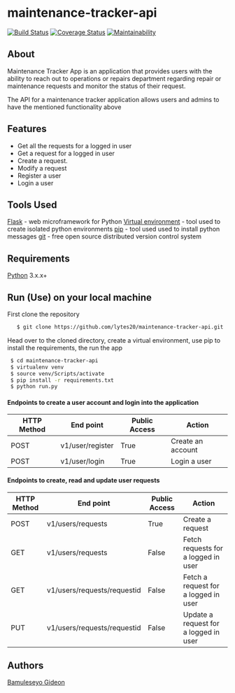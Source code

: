 # maintenance-tracker-api
[![Build Status](https://travis-ci.org/lytes20/maintenance-tracker-api.svg?branch=master)](https://travis-ci.org/lytes20/maintenance-tracker-api)
[![Coverage Status](https://coveralls.io/repos/github/lytes20/maintenance-tracker-api/badge.svg)](https://coveralls.io/github/lytes20/maintenance-tracker-api)
[![Maintainability](https://api.codeclimate.com/v1/badges/017a6ef86505f7dc755a/maintainability)](https://codeclimate.com/github/lytes20/maintenance-tracker-api/maintainability)

## About
Maintenance Tracker App is an application that provides users with the ability to reach out to operations or repairs department regarding repair or maintenance requests and monitor the status of their request.

The API for a maintenance tracker application allows users and admins to have the mentioned functionality above
## Features
- Get all the requests for a logged in user
- Get a request for a logged in user
- Create a request.
- Modify a request
- Register a user
- Login a user
## Tools Used
[Flask](http://flask.pocoo.org/) - web microframework for Python
[Virtual environment](https://virtualenv.pypa.io/en/stable/) - tool used to create isolated python environments
[pip](https://pip.pypa.io/en/stable/) - tool used used to install python messages
[git](https://git-scm.com/) - free open source distributed version control system
## Requirements
[Python](https://www.python.org/) 3.x.x+
## Run (Use) on your local machine
First clone the repository
```sh
   $ git clone https://github.com/lytes20/maintenance-tracker-api.git
   ```
   Head over to the cloned directory, create a virtual environment, use pip to install the requirements, the run the app
   ```sh
    $ cd maintenance-tracker-api
    $ virtualenv venv
    $ source venv/Scripts/activate
    $ pip install -r requirements.txt
    $ python run.py
```
#### Endpoints to create a user account and login into the application
HTTP Method|End point | Public Access|Action
-----------|----------|--------------|------
POST | v1/user/register | True | Create an account
POST | v1/user/login | True | Login a user

#### Endpoints to create, read and update user requests
HTTP Method|End point | Public Access|Action
-----------|----------|--------------|------
POST | v1/users/requests | True | Create a request
GET | v1/users/requests | False | Fetch requests for a logged in user
GET | v1/users/requests/requestid | False | Fetch a request for a logged in user
PUT | v1/users/requests/requestid | False | Update a request for a logged in user

## Authors
[Bamuleseyo Gideon](https://github.com/lytes20)
